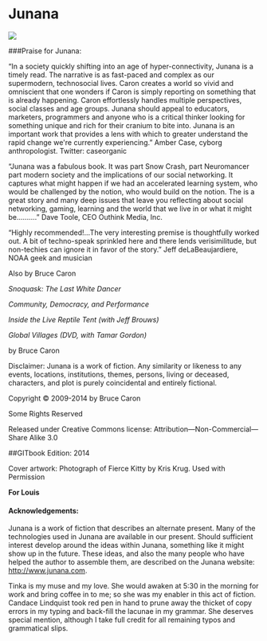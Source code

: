 # Junana

![](http://junanabook.files.wordpress.com/2013/09/cropped-junanaheader.jpg)

###Praise for Junana:

“In a society quickly shifting into an age of hyper-connectivity, Junana is a timely read. The narrative is as fast-paced and complex as our supermodern, technosocial lives. Caron creates a world so vivid and omniscient that one wonders if Caron is simply reporting on something that is already happening. Caron effortlessly handles multiple perspectives, social classes and age groups. Junana should appeal to educators, marketers, programmers and anyone who is a critical thinker looking for something unique and rich for their cranium to bite into. Junana is an important work that provides a lens with which to greater understand the rapid change we're currently experiencing.”  Amber Case, cyborg anthropologist. Twitter: caseorganic

“Junana was a fabulous book. It was part Snow Crash, part Neuromancer part modern society and the implications of our social networking. It captures what might happen if we had an accelerated learning system, who would be challenged by the notion, who would build on the notion. The is a great story and many deep issues that leave you reflecting about social networking, gaming, learning and the world that we live in or what it might be..........” Dave Toole, CEO Outhink Media, Inc.

“Highly recommended!...The very interesting premise is thoughtfully worked out. A bit of techno-speak sprinkled here and there lends verisimilitude, but non-techies can ignore it in favor of the story.” Jeff deLaBeaujardiere, NOAA geek and musician









Also by Bruce Caron

*Snoquask: The Last White Dancer*

*Community, Democracy, and Performance*

*Inside the Live Reptile Tent (with Jeff Brouws)*

*Global Villages (DVD, with Tamar Gordon)*



by Bruce Caron




Disclaimer: Junana is a work of fiction. Any similarity or likeness to any events, locations, institutions, themes, persons, living or deceased, characters, and plot is purely coincidental and entirely fictional.

Copyright © 2009-2014 by Bruce Caron

Some Rights Reserved

Released under Creative Commons license:
Attribution—Non-Commercial—Share Alike 3.0




##GITbook Edition: 2014

Cover artwork:  Photograph of Fierce Kitty by Kris Krug. Used with Permission














**For Louis**







#### Acknowledgements:


Junana is a work of fiction that describes an alternate present. Many of the technologies used in Junana are available in our present. Should sufficient interest develop around the ideas within Junana, something like it might show up in the future. These ideas, and also the many people who have helped the author to assemble them, are described on the Junana website: http://www.junana.com.

Tinka is my muse and my love. She would awaken at 5:30 in the morning for work and bring coffee in to me; so she was my enabler in this act of fiction. Candace Lindquist took red pen in hand to prune away the thicket of copy errors in my typing and back-fill the lacunae in my grammar. She deserves special mention, although I take full credit for all remaining typos and grammatical slips.

